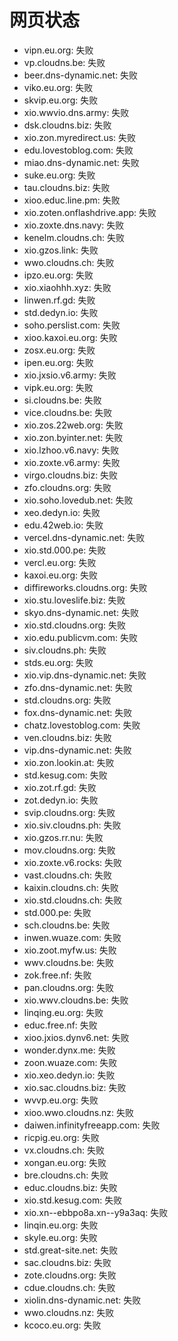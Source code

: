 # 网页状态
- vipn.eu.org: 失败
- vp.cloudns.be: 失败
- beer.dns-dynamic.net: 失败
- viko.eu.org: 失败
- skvip.eu.org: 失败
- xio.wwvio.dns.army: 失败
- dsk.cloudns.biz: 失败
- xio.zon.myredirect.us: 失败
- edu.lovestoblog.com: 失败
- miao.dns-dynamic.net: 失败
- suke.eu.org: 失败
- tau.cloudns.biz: 失败
- xioo.educ.line.pm: 失败
- xio.zoten.onflashdrive.app: 失败
- xio.zoxte.dns.navy: 失败
- kenelm.cloudns.ch: 失败
- xio.gzos.link: 失败
- wwo.cloudns.ch: 失败
- ipzo.eu.org: 失败
- xio.xiaohhh.xyz: 失败
- linwen.rf.gd: 失败
- std.dedyn.io: 失败
- soho.perslist.com: 失败
- xioo.kaxoi.eu.org: 失败
- zosx.eu.org: 失败
- ipen.eu.org: 失败
- xio.jxsio.v6.army: 失败
- vipk.eu.org: 失败
- si.cloudns.be: 失败
- vice.cloudns.be: 失败
- xio.zos.22web.org: 失败
- xio.zon.byinter.net: 失败
- xio.lzhoo.v6.navy: 失败
- xio.zoxte.v6.army: 失败
- virgo.cloudns.biz: 失败
- zfo.cloudns.org: 失败
- xio.soho.lovedub.net: 失败
- xeo.dedyn.io: 失败
- edu.42web.io: 失败
- vercel.dns-dynamic.net: 失败
- xio.std.000.pe: 失败
- vercl.eu.org: 失败
- kaxoi.eu.org: 失败
- diffireworks.cloudns.org: 失败
- xio.stu.loveslife.biz: 失败
- skyo.dns-dynamic.net: 失败
- xio.std.cloudns.org: 失败
- xio.edu.publicvm.com: 失败
- siv.cloudns.ph: 失败
- stds.eu.org: 失败
- xio.vip.dns-dynamic.net: 失败
- zfo.dns-dynamic.net: 失败
- std.cloudns.org: 失败
- fox.dns-dynamic.net: 失败
- chatz.lovestoblog.com: 失败
- ven.cloudns.biz: 失败
- vip.dns-dynamic.net: 失败
- xio.zon.lookin.at: 失败
- std.kesug.com: 失败
- xio.zot.rf.gd: 失败
- zot.dedyn.io: 失败
- svip.cloudns.org: 失败
- xio.siv.cloudns.ph: 失败
- xio.gzos.rr.nu: 失败
- mov.cloudns.org: 失败
- xio.zoxte.v6.rocks: 失败
- vast.cloudns.ch: 失败
- kaixin.cloudns.ch: 失败
- xio.std.cloudns.ch: 失败
- std.000.pe: 失败
- sch.cloudns.be: 失败
- inwen.wuaze.com: 失败
- xio.zoot.myfw.us: 失败
- wwv.cloudns.be: 失败
- zok.free.nf: 失败
- pan.cloudns.org: 失败
- xio.wwv.cloudns.be: 失败
- linqing.eu.org: 失败
- educ.free.nf: 失败
- xioo.jxios.dynv6.net: 失败
- wonder.dynx.me: 失败
- zoon.wuaze.com: 失败
- xio.xeo.dedyn.io: 失败
- xio.sac.cloudns.biz: 失败
- wvvp.eu.org: 失败
- xioo.wwo.cloudns.nz: 失败
- daiwen.infinityfreeapp.com: 失败
- ricpig.eu.org: 失败
- vx.cloudns.ch: 失败
- xongan.eu.org: 失败
- bre.cloudns.ch: 失败
- educ.cloudns.biz: 失败
- xio.std.kesug.com: 失败
- xio.xn--ebbpo8a.xn--y9a3aq: 失败
- linqin.eu.org: 失败
- skyle.eu.org: 失败
- std.great-site.net: 失败
- sac.cloudns.biz: 失败
- zote.cloudns.org: 失败
- cdue.cloudns.ch: 失败
- xiolin.dns-dynamic.net: 失败
- wwo.cloudns.nz: 失败
- kcoco.eu.org: 失败
